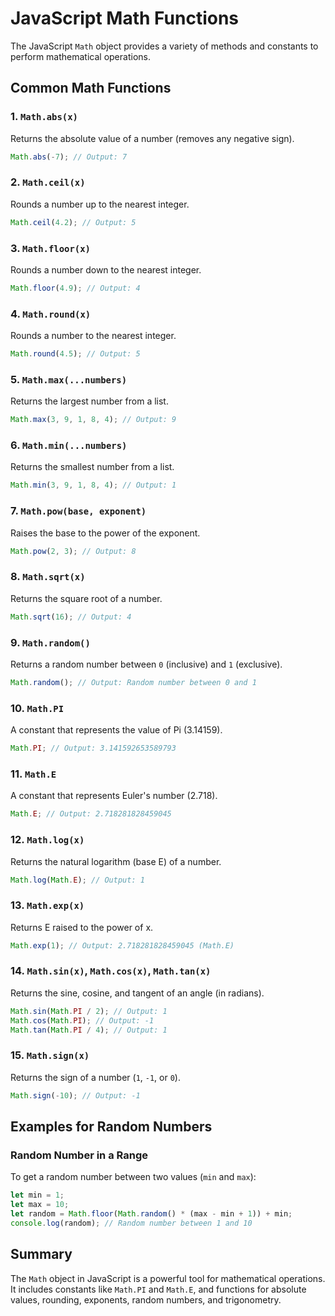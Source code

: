
# JavaScript Math Functions

The JavaScript `Math` object provides a variety of methods and constants to perform mathematical operations.

## Common Math Functions

### 1. `Math.abs(x)`
Returns the absolute value of a number (removes any negative sign).
```javascript
Math.abs(-7); // Output: 7
```

### 2. `Math.ceil(x)`
Rounds a number up to the nearest integer.
```javascript
Math.ceil(4.2); // Output: 5
```

### 3. `Math.floor(x)`
Rounds a number down to the nearest integer.
```javascript
Math.floor(4.9); // Output: 4
```

### 4. `Math.round(x)`
Rounds a number to the nearest integer.
```javascript
Math.round(4.5); // Output: 5
```

### 5. `Math.max(...numbers)`
Returns the largest number from a list.
```javascript
Math.max(3, 9, 1, 8, 4); // Output: 9
```

### 6. `Math.min(...numbers)`
Returns the smallest number from a list.
```javascript
Math.min(3, 9, 1, 8, 4); // Output: 1
```

### 7. `Math.pow(base, exponent)`
Raises the base to the power of the exponent.
```javascript
Math.pow(2, 3); // Output: 8
```

### 8. `Math.sqrt(x)`
Returns the square root of a number.
```javascript
Math.sqrt(16); // Output: 4
```

### 9. `Math.random()`
Returns a random number between `0` (inclusive) and `1` (exclusive).
```javascript
Math.random(); // Output: Random number between 0 and 1
```

### 10. `Math.PI`
A constant that represents the value of Pi (3.14159).
```javascript
Math.PI; // Output: 3.141592653589793
```

### 11. `Math.E`
A constant that represents Euler's number (2.718).
```javascript
Math.E; // Output: 2.718281828459045
```

### 12. `Math.log(x)`
Returns the natural logarithm (base E) of a number.
```javascript
Math.log(Math.E); // Output: 1
```

### 13. `Math.exp(x)`
Returns E raised to the power of x.
```javascript
Math.exp(1); // Output: 2.718281828459045 (Math.E)
```

### 14. `Math.sin(x)`, `Math.cos(x)`, `Math.tan(x)`
Returns the sine, cosine, and tangent of an angle (in radians).
```javascript
Math.sin(Math.PI / 2); // Output: 1
Math.cos(Math.PI); // Output: -1
Math.tan(Math.PI / 4); // Output: 1
```

### 15. `Math.sign(x)`
Returns the sign of a number (`1`, `-1`, or `0`).
```javascript
Math.sign(-10); // Output: -1
```

## Examples for Random Numbers

### Random Number in a Range
To get a random number between two values (`min` and `max`):
```javascript
let min = 1;
let max = 10;
let random = Math.floor(Math.random() * (max - min + 1)) + min;
console.log(random); // Random number between 1 and 10
```

## Summary
The `Math` object in JavaScript is a powerful tool for mathematical operations. It includes constants like `Math.PI` and `Math.E`, and functions for absolute values, rounding, exponents, random numbers, and trigonometry.
